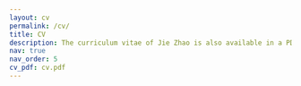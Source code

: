 ```yaml
---
layout: cv
permalink: /cv/
title: CV
description: The curriculum vitae of Jie Zhao is also available in a PDF format.
nav: true
nav_order: 5
cv_pdf: cv.pdf
---
```

